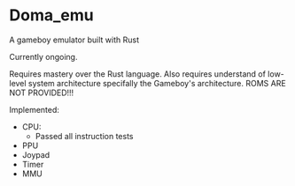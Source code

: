 # Doma_emu
A gameboy emulator built with Rust

Currently ongoing.

Requires mastery over the Rust language. Also requires understand of low-level system architecture specifally the Gameboy's architecture.
ROMS ARE NOT PROVIDED!!!

Implemented:
* CPU: 
   - Passed all instruction tests
* PPU
* Joypad
* Timer
* MMU
